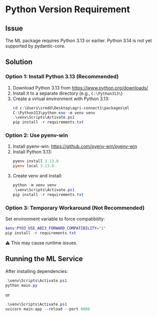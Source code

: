# Python Version Requirement

## Issue
The ML package requires Python 3.13 or earlier. Python 3.14 is not yet supported by pydantic-core.

## Solution

### Option 1: Install Python 3.13 (Recommended)
1. Download Python 3.13 from https://www.python.org/downloads/
2. Install it to a separate directory (e.g., `C:\Python313\`)
3. Create a virtual environment with Python 3.13:
   ```powershell
   cd c:\Users\sredd\Desktop\agri-connect1\packages\ml
   C:\Python313\python.exe -m venv venv
   .\venv\Scripts\Activate.ps1
   pip install -r requirements.txt
   ```

### Option 2: Use pyenv-win
1. Install pyenv-win: https://github.com/pyenv-win/pyenv-win
2. Install Python 3.13:
   ```powershell
   pyenv install 3.13.0
   pyenv local 3.13.0
   ```
3. Create venv and install:
   ```powershell
   python -m venv venv
   .\venv\Scripts\Activate.ps1
   pip install -r requirements.txt
   ```

### Option 3: Temporary Workaround (Not Recommended)
Set environment variable to force compatibility:
```powershell
$env:PYO3_USE_ABI3_FORWARD_COMPATIBILITY="1"
pip install -r requirements.txt
```
⚠️ This may cause runtime issues.

## Running the ML Service
After installing dependencies:
```powershell
.\venv\Scripts\Activate.ps1
python main.py
```
or
```powershell
.\venv\Scripts\Activate.ps1
uvicorn main:app --reload --port 8000
```
